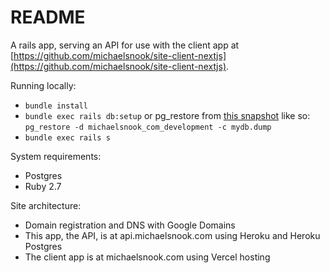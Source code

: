 # README

A rails app, serving an API for use with the client app at
[https://github.com/michaelsnook/site-client-nextjs](https://github.com/michaelsnook/site-client-nextjs).

Running locally:
* `bundle install`
* `bundle exec rails db:setup` or pg_restore from [this snapshot](http://michaelsnook.com.s3.us-east-1.amazonaws.com/mydb.dump) like so: `pg_restore -d michaelsnook_com_development -c mydb.dump`
* `bundle exec rails s`

System requirements:
* Postgres
* Ruby 2.7

Site architecture:
* Domain registration and DNS with Google Domains
* This app, the API, is at api.michaelsnook.com using Heroku and Heroku Postgres
* The client app is at michaelsnook.com using Vercel hosting
